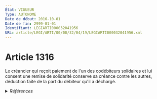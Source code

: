 ```yaml
---
État: VIGUEUR
Type: AUTONOME
Date de début: 2016-10-01
Date de fin: 2999-01-01
Identifiant: LEGIARTI000032041956
URL: article/LEGI/ARTI/00/00/32/04/19/LEGIARTI000032041956.xml
---
```


<h1>Article 1316</h1>

Le créancier qui reçoit paiement de l'un des codébiteurs solidaires et lui
consent une remise de solidarité conserve sa créance contre les autres,
déduction faite de la part du débiteur qu'il a déchargé.


<details>
  <summary><em>Références</em></summary>

  <h2>Articles faisant référence à l'article</h2>
  
  <ul>
    <li>
      <a href="https://legal.tricoteuses.fr//redirection/LEGIARTI000032006593?vers=git&vers=legifrance">Ordonnance n° 2016-131 du 10 février 2016 portant réforme du droit des contrats, du régime général et de la preuve des obligations - article 3 ENTIEREMENT_MODIF</a> MODIFIE source
    </li>
  </ul>
  
  <h2>Références faites par l'article</h2>
  
  <ul>
    <li>
      1972-07-20 CITATION cible <a href="https://legal.tricoteuses.fr//redirection/LEGIARTI000006920492?vers=git&vers=legifrance">Décret n°72-678 du 20 juillet 1972 fixant les conditions d'application de la loi n° 70-9 du 2 janvier 1970 réglementant les conditions d'exercice des activités relatives à certaines opérations portant sur les immeubles et fonds de commerce - article 53 AUTONOME MODIFIE, en vigueur du 2006-01-01 au 2016-10-01</a>
    </li>
    <li>
      1972-07-20 CITATION cible <a href="https://legal.tricoteuses.fr//redirection/LEGIARTI000006920519?vers=git&vers=legifrance">Décret n°72-678 du 20 juillet 1972 fixant les conditions d'application de la loi n° 70-9 du 2 janvier 1970 réglementant les conditions d'exercice des activités relatives à certaines opérations portant sur les immeubles et fonds de commerce - article 65 AUTONOME MODIFIE, en vigueur du 2006-01-01 au 2015-07-01</a>
    </li>
    <li>
      1972-07-20 CITATION cible <a href="https://legal.tricoteuses.fr//redirection/LEGIARTI000030768139?vers=git&vers=legifrance">Décret n°72-678 du 20 juillet 1972 fixant les conditions d'application de la loi n° 70-9 du 2 janvier 1970 réglementant les conditions d'exercice des activités relatives à certaines opérations portant sur les immeubles et fonds de commerce - article 72 AUTONOME MODIFIE, en vigueur du 2015-07-01 au 2016-10-01</a>
    </li>
    <li>
      1972-07-20 CITATION cible <a href="https://legal.tricoteuses.fr//redirection/LEGIARTI000030768135?vers=git&vers=legifrance">Décret n°72-678 du 20 juillet 1972 fixant les conditions d'application de la loi n° 70-9 du 2 janvier 1970 réglementant les conditions d'exercice des activités relatives à certaines opérations portant sur les immeubles et fonds de commerce - article 79-1 AUTONOME MODIFIE, en vigueur du 2015-07-01 au 2016-10-01</a>
    </li>
    <li>
      1972-07-20 CITATION cible <a href="https://legal.tricoteuses.fr//redirection/LEGIARTI000030782473?vers=git&vers=legifrance">Décret n°72-678 du 20 juillet 1972 fixant les conditions d'application de la loi n° 70-9 du 2 janvier 1970 réglementant les conditions d'exercice des activités relatives à certaines opérations portant sur les immeubles et fonds de commerce - article 79-2 AUTONOME MODIFIE, en vigueur du 2015-07-01 au 2016-10-01</a>
    </li>
    <li>
      2005-10-20 CITATION cible <a href="https://legal.tricoteuses.fr//redirection/LEGIARTI000006206182?vers=git&vers=legifrance">Décret n°2005-1308 du 20 octobre 2005 relatif aux marchés passés par les entités adjudicatrices mentionnées à l'article 4 de l'ordonnance n° 2005-649 du 6 juin 2005 relative aux marchés passés par certaines personnes publiques ou privées non soumises au code des marchés publics. - article 14 AUTONOME MODIFIE, en vigueur du 2005-10-22 au 2008-12-19</a>
    </li>
    <li>
      2005-12-30 CITATION cible <a href="https://legal.tricoteuses.fr//redirection/LEGIARTI000019954504?vers=git&vers=legifrance">Décret n°2005-1742 du 30 décembre 2005 fixant les règles applicables aux marchés passés par les pouvoirs adjudicateurs mentionnés à l'article 3 de l'ordonnance n° 2005-649 du 6 juin 2005 relative aux marchés passés par certaines personnes publiques ou privées non soumises au code des marchés publics. - article 14 AUTONOME ABROGE, en vigueur du 2008-12-19 au 2016-04-01</a>
    </li>
    <li>
      2010-04-26 CITATION cible <a href="https://legal.tricoteuses.fr//redirection/LEGIARTI000022143304?vers=git&vers=legifrance">Décret n° 2010-406 du 26 avril 2010 relatif aux contrats de concession de travaux publics et portant diverses dispositions en matière de commande publique - article 15 AUTONOME ABROGE, en vigueur du 2010-04-29 au 2016-04-01</a>
    </li>
    <li>
      2014-07-24 CITATION cible <a href="https://legal.tricoteuses.fr//redirection/LEGIARTI000029324755?vers=git&vers=legifrance">Arrêté du 24 juillet 2014 portant application du décret n° 2014-740 du 30 juin 2014 relatif à la mise en œuvre de la dématérialisation de la procédure de recours à l'activité partielle - article 2 AUTONOME MODIFIE, en vigueur du 2014-08-02 au 2016-10-01</a>
    </li>
    <li>
      2999-01-01 CONCORDANCE source <a href="https://legal.tricoteuses.fr//redirection/LEGIARTI000006436829?vers=git&vers=legifrance">Code civil - article 1210 AUTONOME MODIFIE, en vigueur du 1804-03-21 au 2016-10-01</a>
    </li>
    <li>
      2999-01-01 CONCORDE source <a href="https://legal.tricoteuses.fr//redirection/LEGIARTI000006437777?vers=git&vers=legifrance">Code civil - article 1315-1 AUTONOME ABROGE, en vigueur du 2000-03-14 au 2016-10-01</a>
    </li>
    <li>
      2999-01-01 CITATION cible <a href="https://legal.tricoteuses.fr//redirection/LEGIARTI000022143623?vers=git&vers=legifrance">Code général des collectivités territoriales - article R1415-7 AUTONOME ABROGE, en vigueur du 2010-04-29 au 2016-04-01</a>
    </li>
    <li>
      CODIFICATION source Loi 1804-02-07
    </li>
    <li>
      2016-02-10 MODIFIE cible <a href="https://legal.tricoteuses.fr//redirection/LEGIARTI000032006593?vers=git&vers=legifrance">Ordonnance n° 2016-131 du 10 février 2016 portant réforme du droit des contrats, du régime général et de la preuve des obligations - article 3 ENTIEREMENT_MODIF</a>
    </li>
  </ul>
</details>
